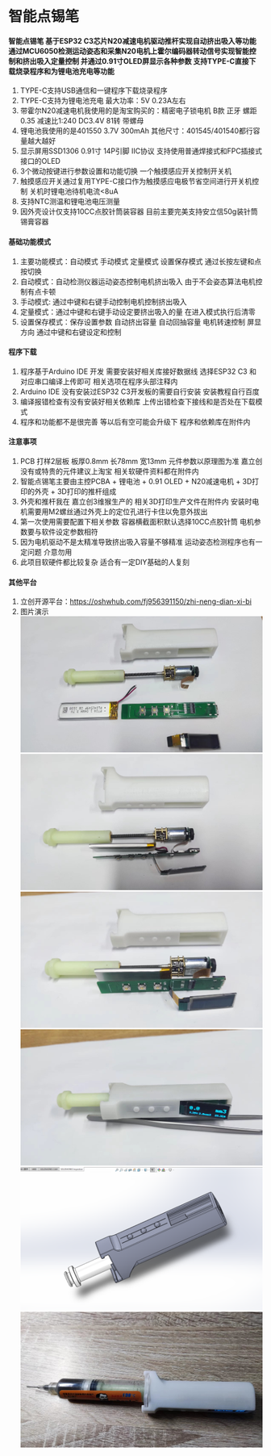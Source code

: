 # 智能点锡笔

#### 智能点锡笔 基于ESP32 C3芯片N20减速电机驱动推杆实现自动挤出吸入等功能  通过MCU6050检测运动姿态和采集N20电机上霍尔编码器转动信号实现智能控制和挤出吸入定量控制 并通过0.91寸OLED屏显示各种参数 支持TYPE-C直接下载烧录程序和为锂电池充电等功能    
1.  TYPE-C支持USB通信和一键程序下载烧录程序 
2.  TYPE-C支持为锂电池充电 最大功率：5V 0.23A左右
3.  带霍尔N20减速电机我使用的是淘宝购买的：精密电子锁电机 B款 正牙 螺距0.35 减速比1:240  DC3.4V 81转 带螺母
4.  锂电池我使用的是401550 3.7V 300mAh 其他尺寸：401545/401540都行容量越大越好
5.  显示屏用SSD1306 0.91寸 14P引脚 IIC协议 支持使用普通焊接式和FPC插接式接口的OLED
6.  3个微动按键进行参数设置和功能切换  一个触摸感应开关控制开关机
7.  触摸感应开关通过复用TYPE-C接口作为触摸感应电极节省空间进行开关机控制 关机时锂电池待机电流<8uA
8.  支持NTC测温和锂电池电压测量
9.  因外壳设计仅支持10CC点胶针筒装容器 目前主要完美支持安立信50g装针筒锡膏容器

#### 基础功能模式
1. 主要功能模式：自动模式  手动模式  定量模式 设置保存模式 通过长按左键和点按切换 
2. 自动模式：自动检测仪器运动姿态控制电机挤出吸入 由于不会姿态算法电机控制有点卡顿 
3. 手动模式: 通过中键和右键手动控制电机控制挤出吸入
4. 定量模式：通过中键和右键手动设定要挤出吸入的量 在进入模式执行后清零
5. 设置保存模式：保存设置参数 自动挤出容量 自动回抽容量  电机转速控制 屏显方向 通过中键和右键设定和控制

#### 程序下载
1. 程序基于Arduino IDE 开发 需要安装好相关库接好数据线  选择ESP32 C3 和对应串口编译上传即可 相关选项在程序头部注释内
2. Arduino IDE 没有安装过ESP32 C3开发板的需要自行安装 安装教程自行百度 
3. 编译报错检查有没有安装好相关依赖库 上传出错检查下接线和是否处在下载模式 
4. 程序和功能都不是很完善 等以后有空可能会升级下  程序和依赖库在附件内
 
#### 注意事项
1. PCB 打样2层板 板厚0.8mm 长78mm 宽13mm 元件参数以原理图为准 嘉立创没有或特贵的元件建议上淘宝 相关软硬件资料都在附件内
2. 智能点锡笔主要由主控PCBA + 锂电池 + 0.91 OLED + N20减速电机 + 3D打印的外壳 + 3D打印的推杆组成
3. 外壳和推杆我在 嘉立创3维猴生产的  相关3D打印生产文件在附件内 安装时电机需要用M2螺丝通过外壳上的定位孔进行卡住以免意外拔出
4. 第一次使用需要配置下相关参数 容器横截面积默认选择10CC点胶针筒 电机参数要与软件设定参数相符 
5. 因为电机驱动不是太精准导致挤出吸入容量不够精准 运动姿态检测程序也有一定问题 介意勿用 
6. 此项目软硬件都比较复杂 适合有一定DIY基础的人复刻

#### 其他平台
1. 立创开源平台：https://oshwhub.com/fj956391150/zhi-neng-dian-xi-bi
2. 图片演示
![输入图片说明](img/A1.jpg)
![输入图片说明](img/A2.jpg)
![输入图片说明](img/A3.jpg)
![输入图片说明](img/A4.jpg)
![输入图片说明](img/B.png)
![输入图片说明](img/B1.jpg)